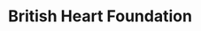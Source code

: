 ---
title: "British Heart Foundation"
url: /wrexham/british-heart-foundation-regent-street/
shop: charity
---